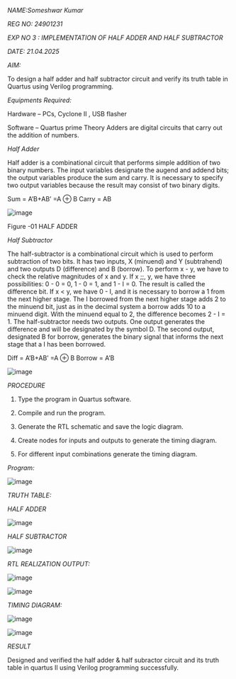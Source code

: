 *NAME:Someshwar Kumar*

*REG NO: 24901231*

*EXP NO 3 : IMPLEMENTATION OF HALF ADDER AND HALF SUBTRACTOR*

*DATE: 21.04.2025*

*AIM:*

To design a half adder and half subtractor circuit and verify its truth table in Quartus using Verilog programming.

*Equipments Required:*

Hardware – PCs, Cyclone II , USB flasher 

Software – Quartus prime Theory Adders are digital circuits that carry out the addition of numbers.

*Half Adder*

Half adder is a combinational circuit that performs simple addition of two binary numbers. The input variables designate the augend and addend bits; the output variables produce the sum and carry. It is necessary to specify two output variables because the result may consist of two binary digits.

Sum = A’B+AB’ =A ⊕ B Carry = AB

![image](https://github.com/naavaneetha/HALF_ADDER_SUBTRACTOR/assets/154305477/bd4a0b2c-cdbc-4184-ab08-81578f121e1f)

Figure -01 HALF ADDER

*Half Subtractor*

The half-subtractor is a combinational circuit which is used to perform subtraction of two bits. It has two inputs, X (minuend) and Y (subtrahend) and two outputs D (difference) and B (borrow). To perform x - y, we have to check the relative magnitudes of x and y. If x ;;, y, we have three possibilities: 0 - 0 = 0, 1 - 0 = 1, and 1 - I = 0. The result is called the difference bit. If x < y, we have 0 - I, and it is necessary to borrow a 1 from the next higher stage. The I borrowed from the next higher stage adds 2 to the minuend bit, just as in the decimal system a borrow adds 10 to a minuend digit. With the minuend equal to 2, the difference becomes 2 - I = 1. The half-subtractor needs two outputs. One output generates the difference and will be designated by the symbol D. The second output, designated B for borrow, generates the binary signal that informs the next stage that a I has been borrowed. 

Diff = A’B+AB’ =A ⊕ B
Borrow = A’B

 ![image](https://github.com/naavaneetha/HALF_ADDER_SUBTRACTOR/assets/154305477/d76b099c-513f-4e7c-843a-e2fd028a531a)



*PROCEDURE*

1.	Type the program in Quartus software.

2.	Compile and run the program.

3.	Generate the RTL schematic and save the logic diagram.

4.	Create nodes for inputs and outputs to generate the timing diagram.

5.	For different input combinations generate the timing diagram.


*Program:*


![image](https://github.com/user-attachments/assets/86fa317c-d317-4e8a-8b05-5d1db398a450)

*TRUTH TABLE:*

  *HALF ADDER*

  
   ![image](https://github.com/user-attachments/assets/44550a0b-1260-4df2-8f9f-e8f1513b6969)

   
  *HALF SUBTRACTOR*
  
  ![image](https://github.com/user-attachments/assets/f18592db-9e1e-4f90-9701-8ed2d0ebc5f3)

*RTL REALIZATION OUTPUT:*

![image](https://github.com/user-attachments/assets/de7e5514-b487-4c39-bf0c-4fd7778508e4)

![image](https://github.com/user-attachments/assets/dd29871a-2a1a-457a-8066-12ba82d31e7f)


*TIMING DIAGRAM:*

![image](https://github.com/user-attachments/assets/d1b14557-50d9-4d6d-b129-7cfbd253697b)

![image](https://github.com/user-attachments/assets/a8c72561-fd6f-4271-85b0-983517616754)


*RESULT*

Designed and verified the half adder & half subractor circuit and its truth table in quartus Il using Verilog programming successfully.
